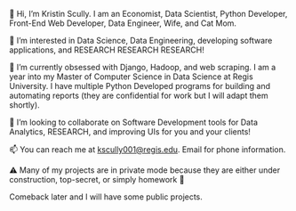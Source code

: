 👋 Hi, I’m Kristin Scully. I am an Economist, Data Scientist, Python Developer, Front-End Web Developer, Data Engineer, Wife, and Cat Mom.

👀 I’m interested in Data Science, Data Engineering, developing software applications, and RESEARCH RESEARCH RESEARCH!

🌱 I’m currently obsessed with Django, Hadoop, and web scraping. 
     I am a year into my Master of Computer Science in Data Science at Regis University.
     I have multiple Python Developed programs for building and automating reports (they are confidential for work but I will adapt them shortly). 

💞️ I’m looking to collaborate on Software Development tools for Data Analytics, RESEARCH, and improving UIs for you and your clients!

📫 You can reach me at kscully001@regis.edu. Email for phone information.

⚠ Many of my projects are in private mode because they are either under construction, top-secret, or simply homework 🤫

Comeback later and I will have some public projects.

<!---
kscully-dotcom/kscully-dotcom is a ✨ special ✨ repository because its `README.md` (this file) appears on your GitHub profile.
--->
